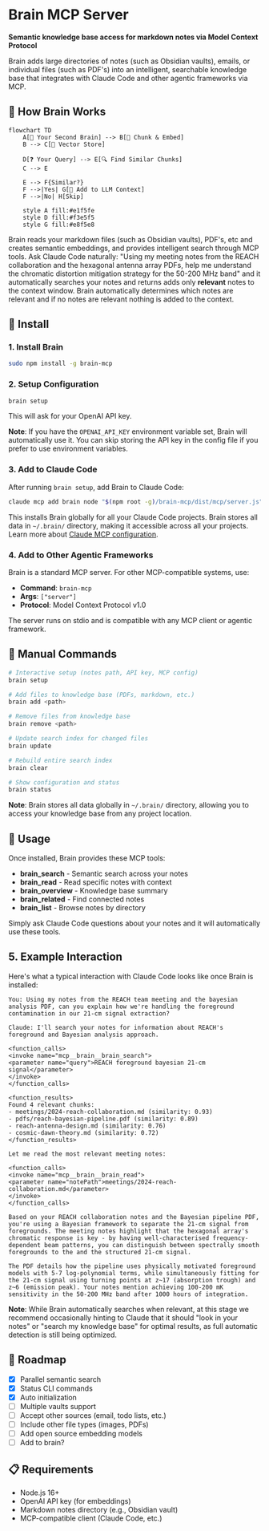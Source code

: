# Brain MCP Server

**Semantic knowledge base access for markdown notes via Model Context Protocol**

Brain adds large directories of notes (such as Obsidian vaults), emails, or individual files (such as PDF's) into an intelligent, searchable knowledge base that integrates with Claude Code and other agentic frameworks via MCP.

## 🧠 How Brain Works

```mermaid
flowchart TD
    A[📄 Your Second Brain] --> B[🔧 Chunk & Embed]
    B --> C[💾 Vector Store]
    
    D[❓ Your Query] --> E[🔍 Find Similar Chunks]
    C --> E
    
    E --> F{Similar?}
    F -->|Yes| G[📝 Add to LLM Context]
    F -->|No| H[Skip]
    
    style A fill:#e1f5fe
    style D fill:#f3e5f5
    style G fill:#e8f5e8
```

Brain reads your markdown files (such as Obsidian vaults), PDF's, etc and creates semantic embeddings, and provides intelligent search through MCP tools. Ask Claude Code naturally: "Using my meeting notes from the REACH collaboration and the hexagonal antenna array PDFs, help me understand the chromatic distortion mitigation strategy for the 50-200 MHz band" and it automatically searches your notes and returns adds only **relevant** notes to the context window. Brain automatically determines which notes are relevant and if no notes are relevant nothing is added to the context.

## 🚀 Install

### 1. Install Brain
```bash
sudo npm install -g brain-mcp
```

### 2. Setup Configuration
```bash
brain setup
```
This will ask for your OpenAI API key.

**Note**: If you have the `OPENAI_API_KEY` environment variable set, Brain will automatically use it. You can skip storing the API key in the config file if you prefer to use environment variables.

### 3. Add to Claude Code
After running `brain setup`, add Brain to Claude Code:

```bash
claude mcp add brain node "$(npm root -g)/brain-mcp/dist/mcp/server.js" -s user
```

This installs Brain globally for all your Claude Code projects. Brain stores all data in `~/.brain/` directory, making it accessible across all your projects. Learn more about [Claude MCP configuration](https://docs.anthropic.com/en/docs/claude-code/mcp-servers).

### 4. Add to Other Agentic Frameworks
Brain is a standard MCP server. For other MCP-compatible systems, use:
- **Command**: `brain-mcp`  
- **Args**: `["server"]`
- **Protocol**: Model Context Protocol v1.0

The server runs on stdio and is compatible with any MCP client or agentic framework.

## 🔧 Manual Commands

```bash
# Interactive setup (notes path, API key, MCP config)
brain setup

# Add files to knowledge base (PDFs, markdown, etc.)
brain add <path>

# Remove files from knowledge base
brain remove <path>

# Update search index for changed files
brain update

# Rebuild entire search index  
brain clear

# Show configuration and status
brain status
```

**Note**: Brain stores all data globally in `~/.brain/` directory, allowing you to access your knowledge base from any project location.

## 🎯 Usage

Once installed, Brain provides these MCP tools:
- **brain_search** - Semantic search across your notes
- **brain_read** - Read specific notes with context
- **brain_overview** - Knowledge base summary
- **brain_related** - Find connected notes
- **brain_list** - Browse notes by directory

Simply ask Claude Code questions about your notes and it will automatically use these tools.

## 5. Example Interaction

Here's what a typical interaction with Claude Code looks like once Brain is installed:

```
You: Using my notes from the REACH team meeting and the bayesian analysis PDF, can you explain how we're handling the foreground contamination in our 21-cm signal extraction?

Claude: I'll search your notes for information about REACH's foreground and Bayesian analysis approach.

<function_calls>
<invoke name="mcp__brain__brain_search">
<parameter name="query">REACH foreground bayesian 21-cm signal</parameter>
</invoke>
</function_calls>

<function_results>
Found 4 relevant chunks:
- meetings/2024-reach-collaboration.md (similarity: 0.93)
- pdfs/reach-bayesian-pipeline.pdf (similarity: 0.89)
- reach-antenna-design.md (similarity: 0.76)
- cosmic-dawn-theory.md (similarity: 0.72)
</function_results>

Let me read the most relevant meeting notes:

<function_calls>
<invoke name="mcp__brain__brain_read">
<parameter name="notePath">meetings/2024-reach-collaboration.md</parameter>
</invoke>
</function_calls>

Based on your REACH collaboration notes and the Bayesian pipeline PDF, you're using a Bayesian framework to separate the 21-cm signal from foregrounds. The meeting notes highlight that the hexagonal array's chromatic response is key - by having well-characterised frequency-dependent beam patterns, you can distinguish between spectrally smooth foregrounds to the and the structured 21-cm signal.

The PDF details how the pipeline uses physically motivated foreground models with 5-7 log-polynomial terms, while simultaneously fitting for the 21-cm signal using turning points at z~17 (absorption trough) and z~6 (emission peak). Your notes mention achieving 100-200 mK sensitivity in the 50-200 MHz band after 1000 hours of integration.
```

**Note**: While Brain automatically searches when relevant, at this stage we recommend occasionally hinting to Claude that it should "look in your notes" or "search my knowledge base" for optimal results, as full automatic detection is still being optimized.

## 🚧 Roadmap

- [x] Parallel semantic search
- [x] Status CLI commands
- [x] Auto initialization
- [ ] Multiple vaults support
- [ ] Accept other sources (email, todo lists, etc.)
- [ ] Include other file types (images, PDFs)
- [ ] Add open source embedding models
- [ ] Add to brain?

## 📋 Requirements

- Node.js 16+
- OpenAI API key (for embeddings)
- Markdown notes directory (e.g., Obsidian vault)
- MCP-compatible client (Claude Code, etc.)
